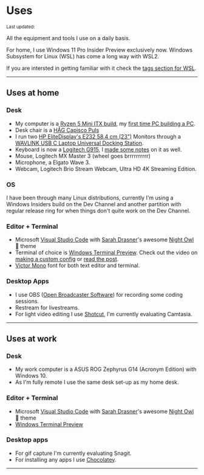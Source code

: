 <script>
  import DateUpdated from '$lib/components/date-updated.svelte'
  import Small from '$lib/components/small.svelte'
</script>

# Uses

<Small>
  Last updated: <DateUpdated date="2021-08-14" small="true" />
</Small>

All the equipment and tools I use on a daily basis.

For home, I use Windows 11 Pro Insider Preview exclusively now.
Windows Subsystem for Linux (WSL) has come a long way with WSL2.

If you are intersted in getting familiar with it check the [tags
section for WSL].

---

## Uses at home

### Desk

- My computer is a [Ryzen 5 Mini ITX build], my [first time PC
  building a PC].
- Desk chair is a [HÅG Capisco Puls]
- I run two [HP EliteDisplay's E232 58,4 cm (23")] Monitors through a
  [WAVLINK USB C Laptop Universal Docking Station].
- Keyboard is now a [Logitech G915], I [made some notes] on it as
  well.
- Mouse, Logitech MX Master 3 (wheel goes brrrrrrrrrr)
- Microphone, a Elgato Wave 3.
- Webcam, Logitech Brio Stream Webcam, Ultra HD 4K Streaming Edition.

### OS

I have been through many Linux distributions, currently I'm using a
Windows Insiders build on the Dev Channel and another partition with
regular release ring for when things don't quite work on the Dev
Channel.

### Editor + Terminal

- Microsoft [Visual Studio Code] with [Sarah Drasner]'s awesome [Night
  Owl] 🦉 theme
- Terminal of choice is [Windows Terminal Preview]. Check out the
  video on [making a custom config] or [read the post].
- [Victor Mono] font for both text editor and terminal.

### Desktop Apps

- I use OBS ([Open Broadcaster Software]) for recording some coding
  sessions.
- Restream for livestreams.
- For light video editing I use [Shotcut], I'm currently evaluating
  Camtasia.

---

## Uses at work

### Desk

- My work computer is a ASUS ROG Zephyrus G14 (Acronym Edition) with
  Windows 10.
- As I'm fully remote I use the same desk set-up as my home desk.

### Editor + Terminal

- Microsoft [Visual Studio Code] with [Sarah Drasner]'s awesome [Night
  Owl] 🦉 theme
- [Windows Terminal Preview]

### Desktop apps

- For gif capture I'm currently evaluating Snagit.
- For installing any apps I use [Chocolatey].

---

<!-- Links -->

[hp elitedisplay's e232 58,4 cm (23")]: https://amzn.to/2ZKVMUP
[håg capisco puls]: https://amzn.to/2ZKWKQa
[open broadcaster software]: https://obsproject.com/
[victor mono]: https://rubjo.github.io/victor-mono/
[sarah drasner]: https://github.com/sdras/
[night owl]: https://github.com/sdras/night-owl-vscode-theme
[logitech g915]:
  https://www.logitechg.com/en-gb/products/gaming-keyboards/g915-tkl-wireless.html
[visual studio code]: https://code.visualstudio.com/
[windows terminal preview]:
  https://www.microsoft.com/en-gb/p/windows-terminal-preview/9n8g5rfz9xk3
[shotcut]: https://shotcut.org/
[chocolatey]: https://chocolatey.org/
[ryzen 5 mini itx build]: https://uk.pcpartpicker.com/list/pHkrCL
[first time pc building a pc]:
  https://scottspence.com/posts/first-time-pc-build
[made some notes]: https://scottspence.com/posts/logitech-g915
[tags section for wsl]: https://scottspence.com/tags/wsl
[wavlink usb c laptop universal docking station]:
  https://www.amazon.co.uk/gp/product/B082SR6GMB/ref=ppx_yo_dt_b_search_asin_title?ie=UTF8&psc=1
[making a custom config]: https://www.youtube.com/watch?v=iT47xk3F7EA
[read the post]: http://localhost:3300/posts/windows-terminal-config
